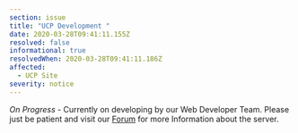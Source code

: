 ```yaml
---
section: issue
title: "UCP Development "
date: 2020-03-28T09:41:11.155Z
resolved: false
informational: true
resolvedWhen: 2020-03-28T09:41:11.186Z
affected:
  - UCP Site
severity: notice
---
```

*On Progress* - Currently on developing by our Web Developer Team. Please just be patient and visit our [Forum](https://forum.evonix-rp.com) for more Information about the server.
